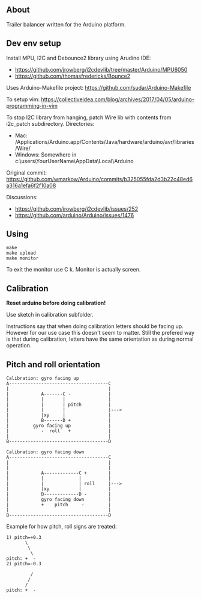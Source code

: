## About

Trailer balancer written for the Arduino platform.

## Dev env setup

Install MPU, I2C and Debounce2 library using Arudino IDE:

* https://github.com/jrowberg/i2cdevlib/tree/master/Arduino/MPU6050
* https://github.com/thomasfredericks/Bounce2

Uses Arduino-Makefile project:
https://github.com/sudar/Arduino-Makefile

To setup vim:
https://collectiveidea.com/blog/archives/2017/04/05/arduino-programming-in-vim

To stop I2C library from hanging, patch Wire lib with contents from i2c_patch subdirectory. Directories:
 * Mac: /Applications/Arduino.app/Contents/Java/hardware/arduino/avr/libraries/Wire/
 * Windows: Somewhere in c:\users\YourUserName\AppData\Local\Arduino

 Original commit: https://github.com/wmarkow/Arduino/commits/b325055fda2d3b22c48ed6a316a1efa6f2f10a08

Discussions:
 * https://github.com/jrowberg/i2cdevlib/issues/252 
 * https://github.com/arduino/Arduino/issues/1476


## Using

```
make
make upload
make monitor
```

To exit the monitor use C k. Monitor is actually screen.

## Calibration
**Reset arduino before doing calibration!**

Use sketch in calibration subfolder.

Instructions say that when doing calibration letters should be facing up. However for our use case this doesn't seem to matter. Still the prefered way is that during calibration, letters have the same orientation as during normal operation.


## Pitch and roll orientation
```
Calibration: gyro facing up
A-------------------------------------C
|                                     |
|            A-------C -              |
|            |       |                |
|            |       | pitch          |
|            |       |                |--->
|            |xy     |                |
|            B-------D +              |
|         gyro facing up              |
|            -  roll   +              |
|                                     |
B-------------------------------------D

Calibration: gyro facing down
A-------------------------------------C
|                                     |
|                                     |
|            A-------------C +        |
|            |             |          |
|            |             | roll     |--->
|            |xy           |          |
|            B-------------D -        |
|            gyro facing down         |
|            +    pitch     -         |
|                                     |
B-------------------------------------D
```

Example for how pitch, roll signs are treated:
```
1) pitch=+0.3
       \
        \
         \
pitch: +  -
2) pitch=-0.3
       
         /
        / 
       /
pitch: +  -
```
